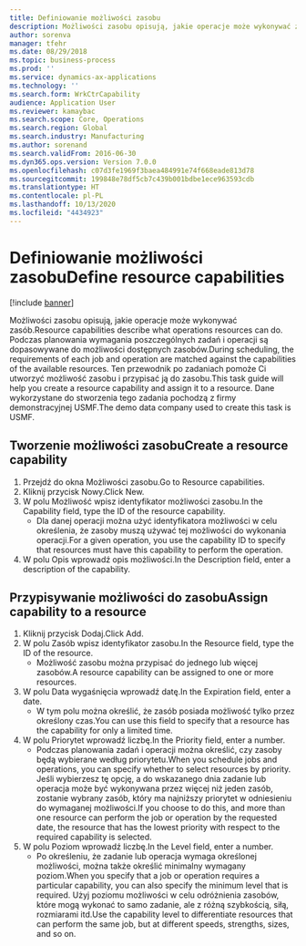 ```yaml
---
title: Definiowanie możliwości zasobu
description: Możliwości zasobu opisują, jakie operacje może wykonywać zasób.
author: sorenva
manager: tfehr
ms.date: 08/29/2018
ms.topic: business-process
ms.prod: ''
ms.service: dynamics-ax-applications
ms.technology: ''
ms.search.form: WrkCtrCapability
audience: Application User
ms.reviewer: kamaybac
ms.search.scope: Core, Operations
ms.search.region: Global
ms.search.industry: Manufacturing
ms.author: sorenand
ms.search.validFrom: 2016-06-30
ms.dyn365.ops.version: Version 7.0.0
ms.openlocfilehash: c07d3fe1969f3baea484991e74f668eade813d78
ms.sourcegitcommit: 199848e78df5cb7c439b001bdbe1ece963593cdb
ms.translationtype: HT
ms.contentlocale: pl-PL
ms.lasthandoff: 10/13/2020
ms.locfileid: "4434923"
---
```

# <a name="define-resource-capabilities"></a><span data-ttu-id="6d06d-103">Definiowanie możliwości zasobu</span><span class="sxs-lookup"><span data-stu-id="6d06d-103">Define resource capabilities</span></span>

[!include [banner](../../includes/banner.md)]

<span data-ttu-id="6d06d-104">Możliwości zasobu opisują, jakie operacje może wykonywać zasób.</span><span class="sxs-lookup"><span data-stu-id="6d06d-104">Resource capabilities describe what operations resources can do.</span></span> <span data-ttu-id="6d06d-105">Podczas planowania wymagania poszczególnych zadań i operacji są dopasowywane do możliwości dostępnych zasobów.</span><span class="sxs-lookup"><span data-stu-id="6d06d-105">During scheduling, the requirements of each job and operation are matched against the capabilities of the available resources.</span></span> <span data-ttu-id="6d06d-106">Ten przewodnik po zadaniach pomoże Ci utworzyć możliwość zasobu i przypisać ją do zasobu.</span><span class="sxs-lookup"><span data-stu-id="6d06d-106">This task guide will help you create a resource capability and assign it to a resource.</span></span> <span data-ttu-id="6d06d-107">Dane wykorzystane do stworzenia tego zadania pochodzą z firmy demonstracyjnej USMF.</span><span class="sxs-lookup"><span data-stu-id="6d06d-107">The demo data company used to create this task is USMF.</span></span>


## <a name="create-a-resource-capability"></a><span data-ttu-id="6d06d-108">Tworzenie możliwości zasobu</span><span class="sxs-lookup"><span data-stu-id="6d06d-108">Create a resource capability</span></span>
1. <span data-ttu-id="6d06d-109">Przejdź do okna Możliwości zasobu.</span><span class="sxs-lookup"><span data-stu-id="6d06d-109">Go to Resource capabilities.</span></span>
2. <span data-ttu-id="6d06d-110">Kliknij przycisk Nowy.</span><span class="sxs-lookup"><span data-stu-id="6d06d-110">Click New.</span></span>
3. <span data-ttu-id="6d06d-111">W polu Możliwość wpisz identyfikator możliwości zasobu.</span><span class="sxs-lookup"><span data-stu-id="6d06d-111">In the Capability field, type the ID of the resource capability.</span></span>
    * <span data-ttu-id="6d06d-112">Dla danej operacji można użyć identyfikatora możliwości w celu określenia, że zasoby muszą używać tej możliwości do wykonania operacji.</span><span class="sxs-lookup"><span data-stu-id="6d06d-112">For a given operation, you use the capability ID to specify that resources must have this capability to perform the operation.</span></span>  
4. <span data-ttu-id="6d06d-113">W polu Opis wprowadź opis możliwości.</span><span class="sxs-lookup"><span data-stu-id="6d06d-113">In the Description field, enter a description of the capability.</span></span>

## <a name="assign-capability-to-a-resource"></a><span data-ttu-id="6d06d-114">Przypisywanie możliwości do zasobu</span><span class="sxs-lookup"><span data-stu-id="6d06d-114">Assign capability to a resource</span></span>
1. <span data-ttu-id="6d06d-115">Kliknij przycisk Dodaj.</span><span class="sxs-lookup"><span data-stu-id="6d06d-115">Click Add.</span></span>
2. <span data-ttu-id="6d06d-116">W polu Zasób wpisz identyfikator zasobu.</span><span class="sxs-lookup"><span data-stu-id="6d06d-116">In the Resource field, type the ID of the resource.</span></span>
    * <span data-ttu-id="6d06d-117">Możliwość zasobu można przypisać do jednego lub więcej zasobów.</span><span class="sxs-lookup"><span data-stu-id="6d06d-117">A resource capability can be assigned to one or more resources.</span></span>  
3. <span data-ttu-id="6d06d-118">W polu Data wygaśnięcia wprowadź datę.</span><span class="sxs-lookup"><span data-stu-id="6d06d-118">In the Expiration field, enter a date.</span></span>
    * <span data-ttu-id="6d06d-119">W tym polu można określić, że zasób posiada możliwość tylko przez określony czas.</span><span class="sxs-lookup"><span data-stu-id="6d06d-119">You can use this field to specify that a resource has the capability for only a limited time.</span></span>  
4. <span data-ttu-id="6d06d-120">W polu Priorytet wprowadź liczbę.</span><span class="sxs-lookup"><span data-stu-id="6d06d-120">In the Priority field, enter a number.</span></span>
    * <span data-ttu-id="6d06d-121">Podczas planowania zadań i operacji można określić, czy zasoby będą wybierane według priorytetu.</span><span class="sxs-lookup"><span data-stu-id="6d06d-121">When you schedule jobs and operations, you can specify whether to select resources by priority.</span></span> <span data-ttu-id="6d06d-122">Jeśli wybierzesz tę opcję, a do wskazanego dnia zadanie lub operacja może być wykonywana przez więcej niż jeden zasób, zostanie wybrany zasób, który ma najniższy priorytet w odniesieniu do wymaganej możliwości.</span><span class="sxs-lookup"><span data-stu-id="6d06d-122">If you choose to do this, and more than one resource can perform the job or operation by the requested date, the resource that has the lowest priority with respect to the required capability is selected.</span></span>  
5. <span data-ttu-id="6d06d-123">W polu Poziom wprowadź liczbę.</span><span class="sxs-lookup"><span data-stu-id="6d06d-123">In the Level field, enter a number.</span></span>
    * <span data-ttu-id="6d06d-124">Po określeniu, że zadanie lub operacja wymaga określonej możliwości, można także określić minimalny wymagany poziom.</span><span class="sxs-lookup"><span data-stu-id="6d06d-124">When you specify that a job or operation requires a particular capability, you can also specify the minimum level that is required.</span></span> <span data-ttu-id="6d06d-125">Użyj poziomu możliwości w celu odróżnienia zasobów, które mogą wykonać to samo zadanie, ale z różną szybkością, siłą, rozmiarami itd.</span><span class="sxs-lookup"><span data-stu-id="6d06d-125">Use the capability level to differentiate resources that can perform the same job, but at different speeds, strengths, sizes, and so on.</span></span>  

